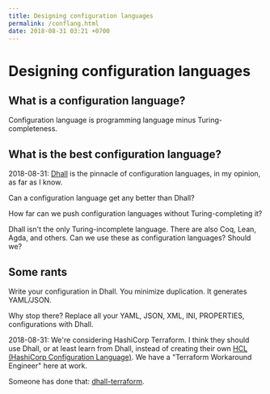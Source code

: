 ```yaml
---
title: Designing configuration languages
permalink: /conflang.html
date: 2018-08-31 03:21 +0700
---
```


# Designing configuration languages

## What is a configuration language?

Configuration language is programming language minus Turing-completeness.

## What is the best configuration language?

2018-08-31:
[Dhall](https://github.com/dhall-lang/dhall-lang) is the pinnacle of configuration languages, in my opinion, as far as I know.

Can a configuration language get any better than Dhall?

How far can we push configuration languages without Turing-completing it?

Dhall isn't the only Turing-incomplete language.
There are also Coq, Lean, Agda, and others.
Can we use these as configuration languages?
Should we?

## Some rants

Write your configuration in Dhall.
You minimize duplication.
It generates YAML/JSON.

Why stop there?
Replace all your YAML, JSON, XML, INI, PROPERTIES, configurations with Dhall.

2018-08-31:
We're considering HashiCorp Terraform.
I think they should use Dhall, or at least learn from Dhall, instead of creating their own
[HCL (HashiCorp Configuration Language)](https://www.terraform.io/docs/configuration/syntax.html).
We have a "Terraform Workaround Engineer" here at work.

Someone has done that: [dhall-terraform](https://github.com/blast-hardcheese/dhall-terraform).
